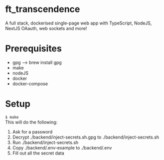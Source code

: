# ft_transcendence
A full stack, dockerised single-page web app with TypeScript, NodeJS, NextJS OAauth, web sockets and more!

# Prerequisites
- gpg --> brew install gpg
- make
- nodeJS
- docker
- docker-compose

# Setup
```$ make```\
This will do the following:
1. Ask for a password
2. Decrypt ./backend/inject-secrets.sh.gpg to ./backend/inject-secrets.sh
3. Run ./backend/inject-secrets.sh
4. Copy ./backend/.env-example to ./backend/.env
5. Fill out all the secret data
